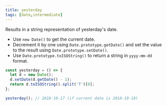 ```yaml
---
title: yesterday
tags: [date,intermediate]
---
```


Results in a string representation of yesterday's date.

- Use `new Date()` to get the current date.
- Decrement it by one using `Date.prototype.getDate()` and set the value to the result using `Date.prototype.setDate()`.
- Use `Date.prototype.toISOString()` to return a string in `yyyy-mm-dd` format.

```js
const yesterday = () => {
  let d = new Date();
  d.setDate(d.getDate() - 1);
  return d.toISOString().split('T')[0];
};
```

```js
yesterday(); // 2018-10-17 (if current date is 2018-10-18)
```
